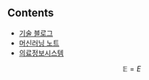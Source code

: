 ## Contents

* [기술 블로그](./technical_articles/index.md)
* [머신러닝 노트](./machine_learning_notes/index.md)
* [의료정보시스템](./medical_information_systems/index.md)


$$
    \mathbb E = E
$$

